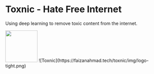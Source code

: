 # Toxnic - Hate Free Internet
Using deep learning to remove toxic content from the internet.

<img src="https://faizanahmad.tech/toxnic/img/logo-tight.png" width="100" height="100">
![Toxnic](https://faizanahmad.tech/toxnic/img/logo-tight.png)